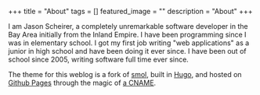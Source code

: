 +++
title =  "About"
tags = []
featured_image = ""
description = "About"
+++

I am Jason Scheirer, a completely unremarkable software developer in the Bay Area initially from the Inland Empire. I have been programming since I was in elementary school. I got my first job writing "web applications" as a junior in high school and have been doing it ever since. I have been out of school since 2005, writing software full time ever since.

The theme for this weblog is a fork of [smol](https://github.com/colorchestra/smol), built in [Hugo](https://gohugo.io/), and hosted on [Github Pages](https://pages.github.com/) through the magic of [a CNAME](https://docs.github.com/en/github/working-with-github-pages/configuring-a-custom-domain-for-your-github-pages-site).
